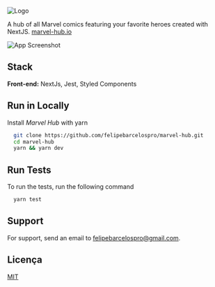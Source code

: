 
![Logo](https://marvel-hub.vercel.app/_next/image?url=%2Flogo.svg&w=96&q=75)

A hub of all Marvel comics featuring your favorite heroes created with NextJS.
[marvel-hub.io](https://marvel-hub.vercel.app)

![App Screenshot](https://marvel-hub.vercel.app/cover-01.png)

## Stack

**Front-end:** NextJs, Jest, Styled Components


## Run in Locally

Install *Marvel Hub* with yarn

```bash
  git clone https://github.com/felipebarcelospro/marvel-hub.git
  cd marvel-hub
  yarn && yarn dev
```
    
## Run Tests

To run the tests, run the following command

```bash
  yarn test
```


## Support

For support, send an email to felipebarcelospro@gmail.com.

## Licença

[MIT](https://choosealicense.com/licenses/mit/)